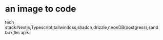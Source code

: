 # an image to code 
tech stack:Nextjs,Typescript,tailwindcss,shadcn,drizzle,neonDB(postgress),sandbox,llm apis
